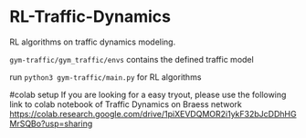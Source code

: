 # RL-Traffic-Dynamics

RL algorithms on traffic dynamics modeling. 

```gym-traffic/gym_traffic/envs``` contains the defined traffic model


run ```python3 gym-traffic/main.py``` for RL algorithms



#colab setup
If you are looking for a easy tryout, please use the following link to colab notebook of Traffic Dynamics on Braess network
https://colab.research.google.com/drive/1piXEVDQMOR2i1ykF32bJcDDhHGMrSQBo?usp=sharing
